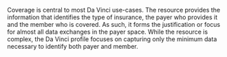 Coverage is central to most Da Vinci use-cases.  The resource provides the information that identifies the type of insurance, the payer who provides it and the member who is covered.  As such, it forms the justification or focus for almost all data exchanges in the payer space.  While the resource is complex, the Da Vinci profile focuses on capturing only the minimum data necessary to identify both payer and member.


